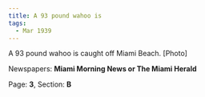```yaml
---  
title: A 93 pound wahoo is  
tags:  
  - Mar 1939  
---  
```

  
A 93 pound wahoo is caught off Miami Beach. [Photo]  
  
Newspapers: **Miami Morning News or The Miami Herald**  
  
Page: **3**, Section: **B** 
